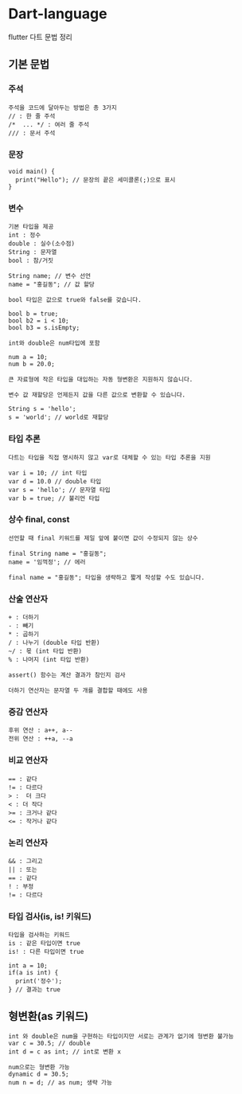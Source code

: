 # Dart-language
flutter 다트 문법 정리

## 기본 문법

### 주석
```
주석을 코드에 달아두는 방법은 총 3가지 
// : 한 줄 주석
/*  ... */ : 여러 줄 주석
/// : 문서 주석
```

### 문장
```
void main() {
  print("Hello"); // 문장의 끝은 세미콜론(;)으로 표시
}
```

### 변수
```
기본 타입을 제공
int : 정수
double : 실수(소수점)
String : 문자열
bool : 참/거짓

String name; // 변수 선언
name = "홍길동"; // 값 할당

bool 타입은 값으로 true와 false를 갖습니다.

bool b = true;
bool b2 = i < 10; 
bool b3 = s.isEmpty; 

int와 double은 num타입에 포함

num a = 10;
num b = 20.0; 

큰 자료형에 작은 타입을 대입하는 자동 형변환은 지원하지 않습니다.

변수 값 재할당은 언제든지 값을 다른 값으로 변환할 수 있습니다.

String s = 'hello';
s = 'world'; // world로 재할당
```

### 타입 추론
```
다트는 타입을 직접 명시하지 않고 var로 대체할 수 있는 타입 추론을 지원

var i = 10; // int 타입
var d = 10.0 // double 타입
var s = 'hello'; // 문자열 타입
var b = true; // 불리언 타입
```

### 상수 final, const
```
선언할 때 final 키워드를 제일 앞에 붙이면 값이 수정되지 않는 상수

final String name = "홍길동";
name = '임꺽정'; // 에러

final name = "홍길동"; 타입을 생략하고 짧게 작성할 수도 있습니다.
```

### 산술 연산자
```
+ : 더하기
- : 빼기
* : 곱하기
/ : 나누기 (double 타입 반환)
~/ : 몫 (int 타입 반환)
% : 나머지 (int 타입 반환)

assert() 함수는 계산 결과가 참인지 검사

더하기 연산자는 문자열 두 개를 결합할 때에도 사용
```

### 증감 연산자
```
후위 연산 : a++, a--
전위 연산 : ++a, --a
```

### 비교 연산자
```
== : 같다
!= : 다르다
> :  더 크다
< : 더 작다
>= : 크거나 같다
<= : 작거나 같다
```

### 논리 연산자
```
&& : 그리고 
|| : 또는
== : 같다
! : 부정
!= : 다르다
```

### 타입 검사(is, is! 키워드)
```
타입을 검사하는 키워드 
is : 같은 타입이면 true
is! : 다른 타입이면 true

int a = 10;
if(a is int) {
  print('정수');
} // 결과는 true
```

## 형변환(as 키워드)
```
int 와 double은 num을 구현하는 타입이지만 서로는 관계가 없기에 형변환 불가능
var c = 30.5; // double
int d = c as int; // int로 변환 x

num으로는 형변환 가능
dynamic d = 30.5;
num n = d; // as num; 생략 가능
```

